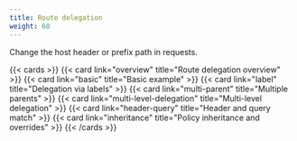 ```yaml
---
title: Route delegation
weight: 60
---
```


Change the host header or prefix path in requests. 

{{< cards >}}
  {{< card link="overview" title="Route delegation overview" >}}
  {{< card link="basic" title="Basic example" >}}
  {{< card link="label" title="Delegation via labels" >}}
  {{< card link="multi-parent" title="Multiple parents" >}}
  {{< card link="multi-level-delegation" title="Multi-level delegation" >}}
  {{< card link="header-query" title="Header and query match" >}}
  {{< card link="inheritance" title="Policy inheritance and overrides" >}}
{{< /cards >}}
